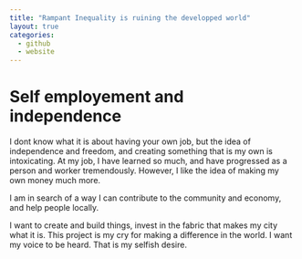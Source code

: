 ```yaml
---
title: "Rampant Inequality is ruining the developped world"
layout: true
categories: 
  - github
  - website
---
```

# Self employement and independence 

I dont know what it is about having your own job, but the idea of independence and freedom, and creating something that is my own is intoxicating. At my job, I have learned so much, and have progressed as a person and worker tremendously. However, I like the idea of making my own money much more.

I am in search of a way I can contribute to the community and economy, and help people locally. 

I want to create and build things, invest in the fabric that makes my city what it is. This project is my cry for making a difference in the world. I want my voice to be heard. That is my selfish desire. 

